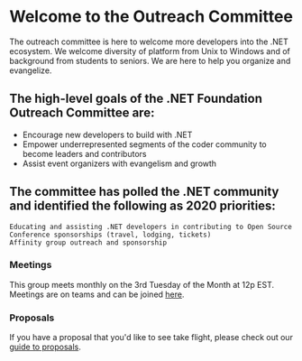# Welcome to the Outreach Committee
The outreach committee is here to welcome more developers into the .NET ecosystem. We welcome diversity of platform from Unix to Windows and of background from students to seniors. We are here to help you organize and evangelize. 

## The  high-level goals of the .NET Foundation Outreach Committee are:
- Encourage new developers to build with .NET
- Empower underrepresented segments of the coder community to become leaders and contributors
- Assist event organizers with evangelism and growth

## The committee has polled the .NET community and identified the following as 2020 priorities:
    Educating and assisting .NET developers in contributing to Open Source
    Conference sponsorships (travel, lodging, tickets)
    Affinity group outreach and sponsorship

### Meetings
This group meets monthly on the 3rd Tuesday of the Month at 12p EST. Meetings are on teams and can be joined [here](https://teams.microsoft.com/l/meetup-join/19%3ameeting_OWFiZTQ0NTAtMmE0OS00NTdiLWIzODAtZjk0YjcwM2Y4MGQ0%40thread.v2/0?context=%7b%22Tid%22%3a%2216076fdc-fcc1-4a15-b1ca-32c9a255900e%22%2c%22Oid%22%3a%223ab57283-2fae-42fe-b673-fa33c1e6e46a%22%7d). 

### Proposals
If you have a proposal that you'd like to see take flight, please check out our [guide to proposals](./proposals.md). 









